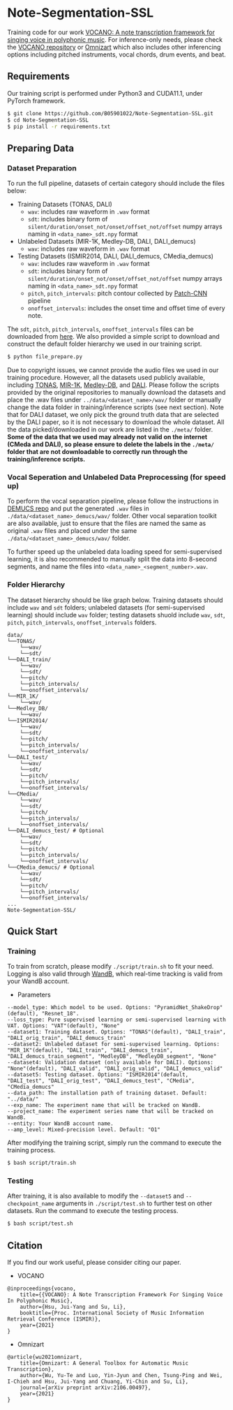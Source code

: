 # Note-Segmentation-SSL

Training code for our work [VOCANO: A note transcription framework for singing voice in polyphonic music][VOCANO: A note transcription framework for singing voice in polyphonic music]. For inference-only needs, please check the [VOCANO repository][VOCANO: A note transcription framework for singing voice in polyphonic music] or [Omnizart][Omnizart] which also includes other inferencing options including pitched instruments, vocal chords, drum events, and beat.

## Requirements

Our training script is performed under Python3 and CUDA11.1, under PyTorch framework.

```bash
$ git clone https://github.com/B05901022/Note-Segmentation-SSL.git
$ cd Note-Segmentation-SSL
$ pip install -r requirements.txt
```

## Preparing Data

### Dataset Preparation

To run the full pipeline, datasets of certain category should include the files below:

* Training Datasets (TONAS, DALI)
	* `wav`: includes raw waveform in `.wav` format
	* `sdt`: includes binary form of `silent/duration/onset_not/onset/offset_not/offset` numpy arrays naming in `<data_name>_sdt.npy` format
* Unlabeled Datasets (MIR-1K, Medley-DB, DALI, DALI_demucs)
	* `wav`: includes raw waveform in `.wav` format
* Testing Datasets (ISMIR2014, DALI, DALI_demucs, CMedia_demucs)
	* `wav`: includes raw waveform in `.wav` format
	* `sdt`: includes binary form of `silent/duration/onset_not/onset/offset_not/offset` numpy arrays naming in `<data_name>_sdt.npy` format
	* `pitch`, `pitch_intervals`: pitch contour collected by [Patch-CNN][Patch-CNN] pipeline
	* `onoffset_intervals`: includes the onset time and offset time of every note.

The `sdt`, `pitch`, `pitch_intervals`, `onoffset_intervals` files can be downloaded from [here][Google Drive Link]. We also provided a simple script to download and construct the default folder hierarchy we used in our training script.

```bash
$ python file_prepare.py
```

Due to copyright issues, we cannot provide the audio files we used in our training procedure. However, all the datasets used publicly available, including [TONAS][TONAS], [MIR-1K][MIR-1K], [Medley-DB][Medley-DB], and [DALI][DALI]. Please follow the scripts provided by the original repositories to manually download the datasets and place the .wav files under `../data/<dataset_name>/wav/` folder or manually change the data folder in training/inference scripts (see next section). Note that for DALI dataset, we only pick the ground truth data that are selected by the DALI paper, so it is not necessary to download the whole dataset. All the data picked/downloaded in our work are listed in the `./meta/` folder. **Some of the data that we used may already not valid on the internet (CMeda and DALI), so please ensure to delete the labels in the `./meta/` folder that are not downloadable to correctly run through the training/inference scripts.**

### Vocal Seperation and Unlabeled Data Preprocessing (for speed up)

To perform the vocal separation pipeline, please follow the instructions in [DEMUCS repo][DEMUCS repo] and put the generated `.wav` files in `./data/<dataset_name>_demucs/wav/` folder. Other vocal separation toolkit are also available, just to ensure that the files are named the same as original `.wav` files and placed under the same `./data/<dataset_name>_demucs/wav/` folder.

To further speed up the unlabeled data loading speed for semi-supervised learning, it is also recommended to manually split the data into 8-second segments, and name the files into `<data_name>_<segment_number>.wav`.

### Folder Hierarchy

The dataset hierarchy should be like graph below. Training datasets should include `wav` and `sdt` folders; unlabeled datasets (for semi-supervised learning) should include `wav` folder; testing datasets shuold include `wav`, `sdt`, `pitch`, `pitch_intervals`, `onoffset_intervals` folders.

```
data/
└──TONAS/
	└──wav/
	└──sdt/
└──DALI_train/
	└──wav/
	└──sdt/
	└──pitch/
	└──pitch_intervals/
	└──onoffset_intervals/
└──MIR_1K/
	└──wav/
└──Medley_DB/
	└──wav/
└──ISMIR2014/
	└──wav/
	└──sdt/
	└──pitch/
	└──pitch_intervals/
	└──onoffset_intervals/
└──DALI_test/
	└──wav/
	└──sdt/
	└──pitch/
	└──pitch_intervals/
	└──onoffset_intervals/
└──CMedia/
	└──wav/
	└──sdt/
	└──pitch/
	└──pitch_intervals/
	└──onoffset_intervals/
└──DALI_demucs_test/ # Optional
	└──wav/
	└──sdt/
	└──pitch/
	└──pitch_intervals/
	└──onoffset_intervals/
└──CMedia_demucs/ # Optional
	└──wav/
	└──sdt/
	└──pitch/
	└──pitch_intervals/
	└──onoffset_intervals/
...
Note-Segmentation-SSL/
```

## Quick Start

### Training

To train from scratch, please modify `./script/train.sh` to fit your need. Logging is also valid through [WandB][WandB], which real-time tracking is valid from your WandB account.

* Parameters

```
--model_type: Which model to be used. Options: "PyramidNet_ShakeDrop"(default), "Resnet_18".
--loss_type: Pure supervised learning or semi-supervised learning with VAT. Options: "VAT"(default), "None"
--dataset1: Training dataset. Options: "TONAS"(default), "DALI_train", "DALI_orig_train", "DALI_demucs_train"
--dataset2: Unlabeled dataset for semi-supervised learning. Options: "MIR_1K"(default), "DALI_train", "DALI_demucs_train", "DALI_demucs_train_segment", "MedleyDB", "MedleyDB_segment", "None"
--dataset4: Validation dataset (only available for DALI). Options: "None"(default), "DALI_valid", "DALI_orig_valid", "DALI_demucs_valid"
--dataset5: Testing dataset. Options: "ISMIR2014"(default, "DALI_test", "DALI_orig_test", "DALI_demucs_test", "CMedia", "CMedia_demucs"
--data_path: The installation path of training dataset. Default: "../data/"
--exp_name: The experiment name that will be tracked on WandB.
--project_name: The experiment series name that will be tracked on WandB.
--entity: Your WandB account name.
--amp_level: Mixed-precision level. Default: "O1"
```

After modifying the training script, simply run the command to execute the training process.

```bash
$ bash script/train.sh
```

### Testing

After training, it is also available to modify the `--dataset5` and `--checkpoint_name` arguments in `./script/test.sh` to further test on other datasets. Run the command to execute the testing process.

```bash
$ bash script/test.sh
```

## Citation

If you find our work useful, please consider citing our paper.

* VOCANO
```
@inproceedings{vocano,
	title={{VOCANO}: A Note Transcription Framework For Singing Voice In Polyphonic Music},
	author={Hsu, Jui-Yang and Su, Li},
	booktitle={Proc. International Society of Music Information Retrieval Conference (ISMIR)},
	year={2021}
}
``` 

* Omnizart
```
@article{wu2021omnizart,
	title={Omnizart: A General Toolbox for Automatic Music Transcription},
	author={Wu, Yu-Te and Luo, Yin-Jyun and Chen, Tsung-Ping and Wei, I-Chieh and Hsu, Jui-Yang and Chuang, Yi-Chin and Su, Li},
	journal={arXiv preprint arXiv:2106.00497},
	year={2021}
}
```

[VOCANO: A note transcription framework for singing voice in polyphonic music]: https://github.com/B05901022/VOCANO
[Omnizart]: https://github.com/Music-and-Culture-Technology-Lab/omnizart
[TONAS]: https://zenodo.org/record/1290722#.YQRV344zaUk
[MIR-1K]: https://sites.google.com/site/unvoicedsoundseparation/mir-1k
[Medley-DB]: https://medleydb.weebly.com/
[DALI]: https://github.com/gabolsgabs/DALI
[WandB]: https://wandb.ai/site
[Patch-CNN]: https://github.com/leo-so/VocalMelodyExtPatchCNN
[DEMUCS repo]: https://github.com/facebookresearch/demucs
[Google Drive Link]: https://drive.google.com/file/d/1UPcvK1favpIoiYaL8qNqgbNbI3jn3lm3/view?usp=sharing